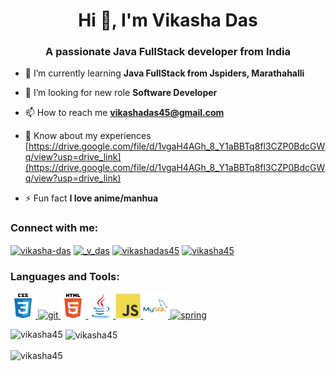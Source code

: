 <h1 align="center">Hi 👋, I'm Vikasha Das</h1>
<h3 align="center">A passionate Java FullStack developer from India</h3>

- 🌱 I’m currently learning **Java FullStack from Jspiders, Marathahalli**

- 🤝 I’m looking for new role **Software Developer**

- 📫 How to reach me **vikashadas45@gmail.com**

- 📄 Know about my experiences [https://drive.google.com/file/d/1vgaH4AGh_8_Y1aBBTq8fl3CZP0BdcGWq/view?usp=drive_link](https://drive.google.com/file/d/1vgaH4AGh_8_Y1aBBTq8fl3CZP0BdcGWq/view?usp=drive_link)

- ⚡ Fun fact **I love anime/manhua**

<h3 align="left">Connect with me:</h3>
<p align="left">
<a href="https://linkedin.com/in/vikasha-das" target="blank"><img align="center" src="https://raw.githubusercontent.com/rahuldkjain/github-profile-readme-generator/master/src/images/icons/Social/linked-in-alt.svg" alt="vikasha-das" height="30" width="40" /></a>
<a href="https://instagram.com/_v_das" target="blank"><img align="center" src="https://raw.githubusercontent.com/rahuldkjain/github-profile-readme-generator/master/src/images/icons/Social/instagram.svg" alt="_v_das" height="30" width="40" /></a>
<a href="https://www.hackerrank.com/vikashadas45" target="blank"><img align="center" src="https://raw.githubusercontent.com/rahuldkjain/github-profile-readme-generator/master/src/images/icons/Social/hackerrank.svg" alt="vikashadas45" height="30" width="40" /></a>
<a href="https://www.leetcode.com/vikasha45" target="blank"><img align="center" src="https://raw.githubusercontent.com/rahuldkjain/github-profile-readme-generator/master/src/images/icons/Social/leet-code.svg" alt="vikasha45" height="30" width="40" /></a>
</p>

<h3 align="left">Languages and Tools:</h3>
<p align="left"> <a href="https://www.w3schools.com/css/" target="_blank" rel="noreferrer"> <img src="https://raw.githubusercontent.com/devicons/devicon/master/icons/css3/css3-original-wordmark.svg" alt="css3" width="40" height="40"/> </a> <a href="https://git-scm.com/" target="_blank" rel="noreferrer"> <img src="https://www.vectorlogo.zone/logos/git-scm/git-scm-icon.svg" alt="git" width="40" height="40"/> </a> <a href="https://www.w3.org/html/" target="_blank" rel="noreferrer"> <img src="https://raw.githubusercontent.com/devicons/devicon/master/icons/html5/html5-original-wordmark.svg" alt="html5" width="40" height="40"/> </a> <a href="https://www.java.com" target="_blank" rel="noreferrer"> <img src="https://raw.githubusercontent.com/devicons/devicon/master/icons/java/java-original.svg" alt="java" width="40" height="40"/> </a> <a href="https://developer.mozilla.org/en-US/docs/Web/JavaScript" target="_blank" rel="noreferrer"> <img src="https://raw.githubusercontent.com/devicons/devicon/master/icons/javascript/javascript-original.svg" alt="javascript" width="40" height="40"/> </a> <a href="https://www.mysql.com/" target="_blank" rel="noreferrer"> <img src="https://raw.githubusercontent.com/devicons/devicon/master/icons/mysql/mysql-original-wordmark.svg" alt="mysql" width="40" height="40"/> </a> <a href="https://spring.io/" target="_blank" rel="noreferrer"> <img src="https://www.vectorlogo.zone/logos/springio/springio-icon.svg" alt="spring" width="40" height="40"/> </a> </p>

<p><img align="left" src="https://github-readme-stats.vercel.app/api/top-langs?username=vikasha45&show_icons=true&locale=en&layout=compact" alt="vikasha45" /></p>

<p>&nbsp;<img align="center" src="https://github-readme-stats.vercel.app/api?username=vikasha45&show_icons=true&locale=en" alt="vikasha45" /></p>

<p><img align="center" src="https://github-readme-streak-stats.herokuapp.com/?user=vikasha45&" alt="vikasha45" /></p>
